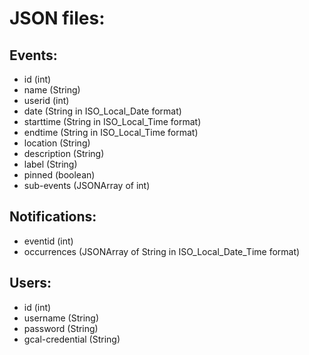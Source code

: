 # JSON files:
## Events:
- id (int)
- name (String)
- userid (int)
- date (String in ISO_Local_Date format)
- starttime (String in ISO_Local_Time format)
- endtime (String in ISO_Local_Time format)
- location (String) 
- description (String)
- label (String)
- pinned (boolean)
- sub-events (JSONArray of int)

## Notifications:
- eventid (int)
- occurrences (JSONArray of String in ISO_Local_Date_Time format)

## Users:
- id (int)
- username (String)
- password (String)
- gcal-credential (String)